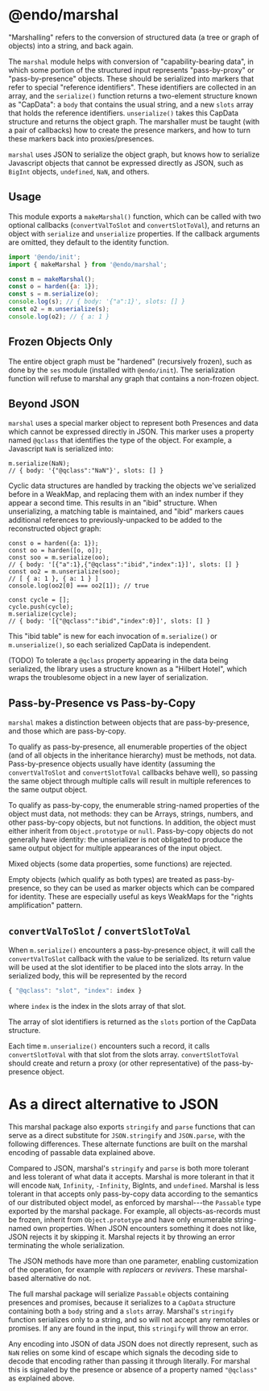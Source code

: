 # @endo/marshal

"Marshalling" refers to the conversion of structured data (a tree or graph of
objects) into a string, and back again.

The `marshal` module helps with conversion of "capability-bearing data", in
which some portion of the structured input represents "pass-by-proxy" or
"pass-by-presence" objects. These should be serialized into markers that
refer to special "reference identifiers". These identifiers are collected in
an array, and the `serialize()` function returns a two-element structure
known as "CapData": a `body` that contains the usual string, and a new
`slots` array that holds the reference identifiers. `unserialize()` takes
this CapData structure and returns the object graph. The marshaller must be
taught (with a pair of callbacks) how to create the presence markers, and how
to turn these markers back into proxies/presences.

`marshal` uses JSON to serialize the object graph, but knows how to serialize
Javascript objects that cannot be expressed directly as JSON, such as
`BigInt` objects, `undefined`, `NaN`, and others.

## Usage

This module exports a `makeMarshal()` function, which can be called with two
optional callbacks (`convertValToSlot` and `convertSlotToVal`), and returns
an object with `serialize` and `unserialize` properties. If the callback
arguments are omitted, they default to the identity function.

```js
import '@endo/init';
import { makeMarshal } from '@endo/marshal';

const m = makeMarshal();
const o = harden({a: 1});
const s = m.serialize(o);
console.log(s); // { body: '{"a":1}', slots: [] }
const o2 = m.unserialize(s);
console.log(o2); // { a: 1 }
```

## Frozen Objects Only

The entire object graph must be "hardened" (recursively frozen), such as done
by the `ses` module (installed with `@endo/init`). The serialization
function will refuse to marshal any graph that contains a non-frozen object.

## Beyond JSON

`marshal` uses a special marker object to represent both Presences and data
which cannot be expressed directly in JSON. This marker uses a property named
`@qclass` that identifies the type of the object. For example, a Javascript
`NaN` is serialized into:

```
m.serialize(NaN);
// { body: '{"@qclass":"NaN"}', slots: [] }
```

Cyclic data structures are handled by tracking the objects we've serialized
before in a WeakMap, and replacing them with an index number if they appear a
second time. This results in an "ibid" structure. When unserializing, a
matching table is maintained, and "ibid" markers caues additional references
to previously-unpacked to be added to the reconstructed object graph:

```
const o = harden({a: 1});
const oo = harden([o, o]);
const soo = m.serialize(oo);
// { body: '[{"a":1},{"@qclass":"ibid","index":1}]', slots: [] }
const oo2 = m.unserialize(soo);
// [ { a: 1 }, { a: 1 } ]
console.log(oo2[0] === oo2[1]); // true

const cycle = [];
cycle.push(cycle);
m.serialize(cycle);
// { body: '[{"@qclass":"ibid","index":0}]', slots: [] }
```

This "ibid table" is new for each invocation of `m.serialize()` or
`m.unserialize()`, so each serialized CapData is independent.

(TODO) To tolerate a `@qclass` property appearing in the data being
serialized, the library uses a structure known as a "Hilbert Hotel", which
wraps the troublesome object in a new layer of serialization.


## Pass-by-Presence vs Pass-by-Copy

`marshal` makes a distinction between objects that are pass-by-presence, and
those which are pass-by-copy.

To qualify as pass-by-presence, all enumerable properties of the object (and
of all objects in the inheritance hierarchy) must be methods, not data.
Pass-by-presence objects usually have identity (assuming the
`convertValToSlot` and `convertSlotToVal` callbacks behave well), so passing
the same object through multiple calls will result in multiple references to
the same output object.

To qualify as pass-by-copy, the enumerable string-named properties of the
object must data, not methods: they can be Arrays, strings, numbers, and
other pass-by-copy objects, but not functions. In addition, the object must
either inherit from `Object.prototype` or `null`. Pass-by-copy objects do not
generally have identity: the unserializer is not obligated to produce the
same output object for multiple appearances of the input object.

Mixed objects (some data properties, some functions) are rejected.

Empty objects (which qualify as both types) are treated as pass-by-presence,
so they can be used as marker objects which can be compared for identity.
These are especially useful as keys WeakMaps for the "rights amplification"
pattern.

## `convertValToSlot` / `convertSlotToVal`

When `m.serialize()` encounters a pass-by-presence object, it will call the
`convertValToSlot` callback with the value to be serialized. Its return value
will be used at the slot identifier to be placed into the slots array. In the
serialized body, this will be represented by the record
```js
{ "@qclass": "slot", "index": index }
```
where `index` is the index in the slots array of that slot.

The array of slot identifiers is returned as the `slots` portion of the
CapData structure.

Each time `m.unserialize()` encounters such a record, it calls
`convertSlotToVal` with that slot from the slots array. `convertSlotToVal`
should create and return a proxy (or other representative) of the
pass-by-presence object.

# As a direct alternative to JSON

This marshal package also exports `stringify` and `parse` functions that
can serve as a direct substitute for `JSON.stringify` and `JSON.parse`,
with the following differences. These alternate functions are built on
the marshal encoding of passable data explained above.

Compared to JSON, marshal's `stringify` and `parse` is both more tolerant and
less tolerant of what data it accepts. Marshal is more tolerant in that it will
encode `NaN`, `Infinity`, `-Infinity`, BigInts, and
`undefined`. Marshal is less tolerant in that accepts only pass-by-copy data
according to the semantics of our distributed object model, as enforced
by marshal---the `Passable` type exported by the marshal package. For example,
all objects-as-records must be frozen, inherit from `Object.prototype` and have
only enumerable string-named own properties. When JSON encounters something it
does not like, JSON rejects it by skipping it. Marshal rejects it by throwing
an error terminating the whole serialization.

The JSON methods have more than one parameter, enabling customization
of the operation, for example with *replacers* or *revivers*. These
marshal-based alternative do not.

The full marshal package will serialize `Passable` objects containing
presences and promises, because it serializes to a `CapData` structure
containing both a `body` string and a `slots` array. Marshal's `stringify`
function serializes only to a string, and so will not
accept any remotables or promises. If any are found in the input, this
`stringify` will throw an error.

Any encoding into JSON of data JSON does not directly represent, such as `NaN`
relies on some kind of escape which signals the decoding side to decode that
encoding rather than passing it through literally. For marshal this is signaled
by the presence or absence of a property named `"@qclass"` as explained above.

